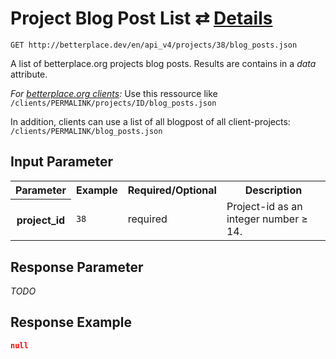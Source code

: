 
# Project Blog Post List ⇄ [Details](blog_post_details.md)

```nginx
GET http://betterplace.dev/en/api_v4/projects/38/blog_posts.json
```

A list of betterplace.org projects blog posts.
Results are contains in a *data* attribute.

*For [betterplace.org clients](README.md#client-api):*
Use this ressource like `/clients/PERMALINK/projects/ID/blog_posts.json`

In addition, clients can use a list of all blogpost of all client-projects:
`/clients/PERMALINK/blog_posts.json`


## Input Parameter

<table>
  <tr>
    <th>Parameter</th>
    <th>Example</th>
    <th>Required/Optional</th>
    <th>Description</th>
  </tr>
  <tr>
    <th>project_id</th>
    <td><code>38</code></td>
    <td>required</td>
    <td>Project-id as an integer number ≥ 14.</td>
  </tr>
</table>

## Response Parameter

*TODO*

## Response Example

```json
null
```


